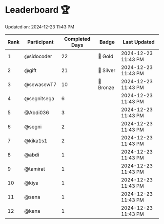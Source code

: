 # Leaderboard 🏆

Updated on: 2024-12-23 11:43 PM

| Rank | Participant       | Completed Days | Badge      | Last Updated         |
|------|-------------------|----------------|------------|----------------------|
| 1    | @sidocoder        | 22             | 🏅 Gold     | 2024-12-23 11:43 PM |
| 2    | @gift             | 21             | 🥈 Silver   | 2024-12-23 11:43 PM |
| 3    | @sewasewT7        | 10             | 🥉 Bronze   | 2024-12-23 11:43 PM |
| 4    | @segnitsega       | 6              |            | 2024-12-23 11:43 PM |
| 5    | @Abdi036          | 3              |            | 2024-12-23 11:43 PM |
| 6    | @segni            | 2              |            | 2024-12-23 11:43 PM |
| 7    | @kika1s1          | 2              |            | 2024-12-23 11:43 PM |
| 8    | @abdi             | 1              |            | 2024-12-23 11:43 PM |
| 9    | @tamirat          | 1              |            | 2024-12-23 11:43 PM |
| 10   | @kiya             | 1              |            | 2024-12-23 11:43 PM |
| 11   | @sena             | 1              |            | 2024-12-23 11:43 PM |
| 12   | @kena             | 1              |            | 2024-12-23 11:43 PM |
